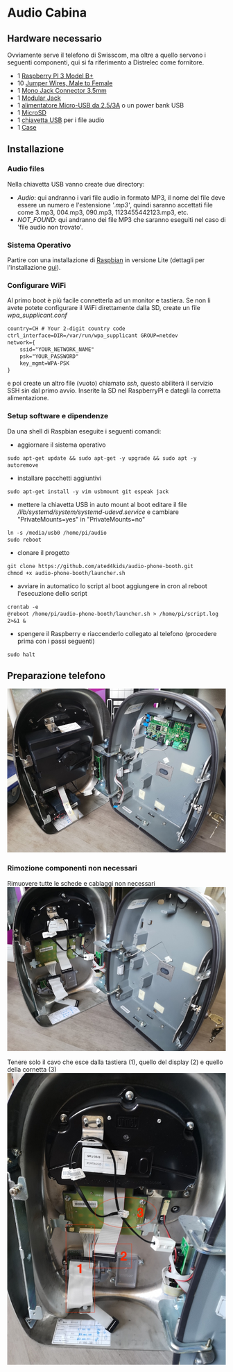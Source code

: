 # Audio Cabina

## Hardware necessario
Ovviamente serve il telefono di Swisscom, ma oltre a quello servono i seguenti componenti, qui si fa riferimento a Distrelec come fornitore.

* 1 [Raspberry PI 3 Model B+](https://www.distrelec.ch/en/raspberry-pi-model-1gb-ram-raspberry-pi-raspberry-pi-3b/p/30109158?mainId=30037321)
* 10 [Jumper Wires, Male to Female](https://www.distrelec.ch/en/jumper-wire-male-to-female-pack-of-10-pieces-150-mm-multicoloured-rnd-components-rnd-255-00013/p/30115111)
* 1 [Mono Jack Connector 3.5mm](https://www.distrelec.ch/en/mono-jack-connector-black-mm-male-rnd-connect-rnd-205-00618/p/30090513)
* 1 [Modular Jack](https://www.distrelec.ch/en/modular-jack-bel-stewart-ss-6444-nf/p/14269430)
* 1 [alimentatore Micro-USB da 2.5/3A](https://www.distrelec.ch/en/usb-power-supply-for-raspberry-pi-5vdc-5a-raspberry-pi-t5989dv/p/30134465) o un power bank USB
* 1 [MicroSD](https://www.distrelec.ch/en/microsdhc-card-16gb-uhs-kingston-shop-sdcs-16gbsp/p/30117493)
* 1 [chiavetta USB](https://www.distrelec.ch/en/usb-stick-datatraveler-106-16gb-usb-gen-usb-kingston-shop-dt106-16gb/p/30146164) per i file audio
* 1 [Case](https://www.distrelec.ch/en/plastic-housing-black-raspberry-pi-rpi-case-blk-rb-case-04b/p/30037321)

## Installazione
### Audio files
Nella chiavetta USB vanno create due directory:
* *Audio*: qui andranno i vari file audio in formato MP3, il nome del file deve essere un numero e l'estensione *'.mp3'*, quindi saranno accettati file come 3.mp3, 004.mp3, 090.mp3, 1123455442123.mp3, etc.
* *NOT_FOUND*: qui andranno dei file MP3 che saranno eseguiti nel caso di 'file audio non trovato'.

### Sistema Operativo
Partire con una installazione di [Raspbian](https://www.raspberrypi.org/downloads/raspbian/) in versione Lite (dettagli per l'installazione [qui](https://www.raspberrypi.org/documentation/installation/installing-images/README.md)).

### Configurare WiFi
Al primo boot è più facile connetterla ad un monitor e tastiera. Se non li avete potete configurare il WiFi direttamente dalla SD, create un file *wpa_supplicant.conf*
```
country=CH # Your 2-digit country code
ctrl_interface=DIR=/var/run/wpa_supplicant GROUP=netdev
network={
    ssid="YOUR_NETWORK_NAME"
    psk="YOUR_PASSWORD"
    key_mgmt=WPA-PSK
}
```
e poi create un altro file (vuoto) chiamato *ssh*, questo abiliterà il servizio SSH sin dal primo avvio.
Inserite la SD nel RaspberryPI e dategli la corretta alimentazione.

### Setup software e dipendenze
Da una shell di Raspbian eseguite i seguenti comandi:
* aggiornare il sistema operativo
```
sudo apt-get update && sudo apt-get -y upgrade && sudo apt -y autoremove
```
* installare pacchetti aggiuntivi
```
sudo apt-get install -y vim usbmount git espeak jack
```

* mettere la chiavetta USB in auto mount al boot
editare il file */lib/systemd/system/systemd-udevd.service* e cambiare "PrivateMounts=yes" in "PrivateMounts=no"
```
ln -s /media/usb0 /home/pi/audio
sudo reboot
```

* clonare il progetto
```
git clone https://github.com/ated4kids/audio-phone-booth.git
chmod +x audio-phone-booth/launcher.sh
```

* avviare in automatico lo script al boot
aggiungere in cron al reboot l'esecuzione dello script
```
crontab -e
@reboot /home/pi/audio-phone-booth/launcher.sh > /home/pi/script.log 2>&1 &
```

* spengere il Raspberry e riaccenderlo collegato al telefono (procedere prima con i passi seguenti)
```
sudo halt
```

## Preparazione telefono
![Telefono completo](images/telefono_1.jpg)

### Rimozione componenti non necessari
Rimuovere tutte le schede e cablaggi non necessari
![Telefono pulito](images/telefono_2.jpg)

Tenere solo il cavo che esce dalla tastiera (1), quello del display (2) e quello della cornetta (3)
![Componenti da tenere](images/telefono_3.jpg)


